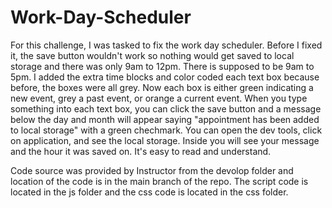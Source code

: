 # Work-Day-Scheduler

For this challenge, I was tasked to fix the work day scheduler. Before I fixed it, the save button wouldn't work so nothing would get saved to local storage and there was only 9am to 12pm. There is supposed to be 9am to 5pm. I added the extra time blocks and color coded each text box because before, the boxes were all grey. Now each box is either green indicating a new event, grey a past event, or orange a current event. When you type something into each text box, you can click the save button and a message below the day and month will appear saying "appointment has been added to local storage" with a green chechmark. You can open the dev tools, click on application, and see the local storage. Inside you will see your message and the hour it was saved on. It's easy to read and understand. 

Code source was provided by Instructor from the devolop folder and location of the code is in the main branch of the repo. The script code is located in the js folder and the css code is located in the css folder. 

